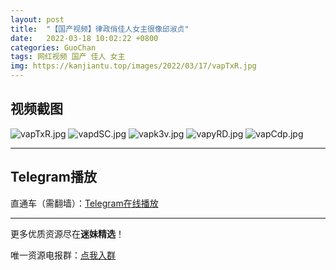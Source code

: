 ```yaml
---
layout: post
title:  "【国产视频】律政俏佳人女主很像邱淑贞"
date:   2022-03-18 10:02:22 +0800
categories: GuoChan
tags: 网红视频 国产 佳人 女主
img: https://kanjiantu.top/images/2022/03/17/vapTxR.jpg
---
```



## 视频截图

![vapTxR.jpg](https://kanjiantu.top/images/2022/03/17/vapTxR.jpg)
![vapdSC.jpg](https://kanjiantu.top/images/2022/03/17/vapdSC.jpg)
![vapk3v.jpg](https://kanjiantu.top/images/2022/03/17/vapk3v.jpg)
![vapyRD.jpg](https://kanjiantu.top/images/2022/03/17/vapyRD.jpg)
![vapCdp.jpg](https://kanjiantu.top/images/2022/03/17/vapCdp.jpg)

* * *
## Telegram播放

直通车（需翻墙）：[Telegram在线播放](https://t.me/mimeijingxuan/176)

* * *
更多优质资源尽在**迷妹精选**！

唯一资源电报群：[点我入群](https://t.me/mimeijingxuan)


